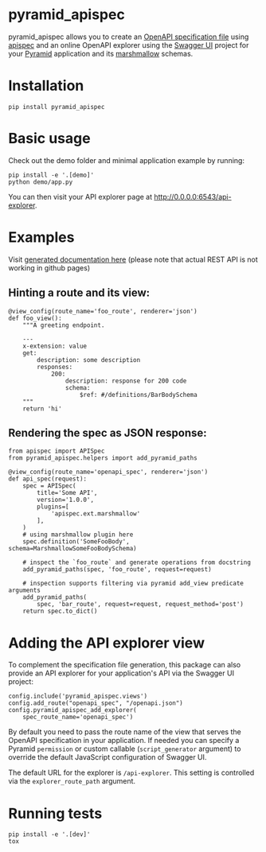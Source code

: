 # pyramid_apispec

pyramid_apispec allows you to create an [OpenAPI specification file](https://swagger.io/specification/)
using [apispec](http://apispec.readthedocs.io/en/latest/) and an online OpenAPI explorer using the
[Swagger UI](https://swagger.io/tools/swagger-ui/) project for your [Pyramid](https://trypyramid.com)
application and its [marshmallow](https://marshmallow.readthedocs.io/en/latest/) schemas.

# Installation

    pip install pyramid_apispec

# Basic usage

Check out the demo folder and minimal application example by running:

    pip install -e '.[demo]'
    python demo/app.py
    
You can then visit your API explorer page at http://0.0.0.0:6543/api-explorer.

# Examples

Visit [generated documentation here](https://ergo.github.io/pyramid_apispec/gh-pages) 
(please note that actual REST API is not working in github pages)

## Hinting a route and its view:

    @view_config(route_name='foo_route', renderer='json')
    def foo_view():
        """A greeting endpoint.

        ---
        x-extension: value
        get:
            description: some description
            responses:
                200:
                    description: response for 200 code
                    schema:
                        $ref: #/definitions/BarBodySchema
        """
        return 'hi'

## Rendering the spec as JSON response:

    from apispec import APISpec
    from pyramid_apispec.helpers import add_pyramid_paths

    @view_config(route_name='openapi_spec', renderer='json')
    def api_spec(request):
        spec = APISpec(
            title='Some API',
            version='1.0.0',
            plugins=[
                'apispec.ext.marshmallow'
            ],
        )
        # using marshmallow plugin here
        spec.definition('SomeFooBody', schema=MarshmallowSomeFooBodySchema)

        # inspect the `foo_route` and generate operations from docstring
        add_pyramid_paths(spec, 'foo_route', request=request)

        # inspection supports filtering via pyramid add_view predicate arguments
        add_pyramid_paths(
            spec, 'bar_route', request=request, request_method='post')
        return spec.to_dict()

# Adding the API explorer view

To complement the specification file generation, this package can also provide an API explorer
for your application's API via the Swagger UI project:

    config.include('pyramid_apispec.views')
    config.add_route("openapi_spec", "/openapi.json")
    config.pyramid_apispec_add_explorer(
        spec_route_name='openapi_spec')

By default you need to pass the route name of the view that serves the OpenAPI 
specification in your application. If needed you can specify a Pyramid `permission` or 
custom callable (`script_generator` argument) to override the default JavaScript
configuration of Swagger UI.

The default URL for the explorer is `/api-explorer`. This setting is controlled
via the `explorer_route_path` argument.

# Running tests

    pip install -e '.[dev]'
    tox
